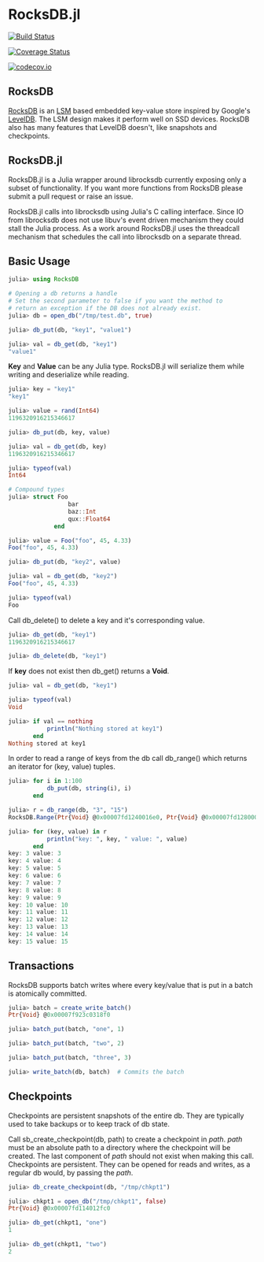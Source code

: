 # RocksDB.jl

[![Build Status](https://travis-ci.org/aj-monk/RocksDB.jl.svg?branch=master)](https://travis-ci.org/aj-monk/RocksDB.jl)

[![Coverage Status](https://coveralls.io/repos/aj-monk/RocksDB.jl/badge.svg?branch=master&service=github)](https://coveralls.io/github/aj-monk/RocksDB.jl?branch=master)

[![codecov.io](http://codecov.io/github/aj-monk/RocksDB.jl/coverage.svg?branch=master)](http://codecov.io/github/aj-monk/RocksDB.jl?branch=master)

## RocksDB
[RocksDB](https://github.com/facebook/rocksdb)
is an [LSM](https://en.wikipedia.org/wiki/Log-structured_merge-tree)
based embedded key-value store inspired by Google's
[LevelDB](https://github.com/google/leveldb). The LSM design makes it
perform well on SSD devices. RocksDB also has many features that LevelDB
doesn't, like snapshots and checkpoints.

## RocksDB.jl
RocksDB.jl is a Julia wrapper around librocksdb currently exposing only
a subset of functionality. If you want more functions from RocksDB please
submit a pull request or raise an issue.

RocksDB.jl calls into librocksdb using Julia's C calling interface.
Since IO from librocksdb does not use libuv's event driven mechanism
they could stall the Julia process. As a work around RocksDB.jl uses
the threadcall mechanism that schedules the call into librocksdb
on a separate thread.

## Basic Usage
```julia
julia> using RocksDB

# Opening a db returns a handle
# Set the second parameter to false if you want the method to
# return an exception if the DB does not already exist.
julia> db = open_db("/tmp/test.db", true)

julia> db_put(db, "key1", "value1")

julia> val = db_get(db, "key1")
"value1"


```

**Key** and **Value** can be any Julia type. RocksDB.jl will serialize
them while writing and deserialize while reading.

```julia
julia> key = "key1"
"key1"

julia> value = rand(Int64)
1196320916215346617

julia> db_put(db, key, value)

julia> val = db_get(db, key)
1196320916215346617

julia> typeof(val)
Int64

# Compound types
julia> struct Foo
                 bar
                 baz::Int
                 qux::Float64
             end

julia> value = Foo("foo", 45, 4.33)
Foo("foo", 45, 4.33)

julia> db_put(db, "key2", value)

julia> val = db_get(db, "key2")
Foo("foo", 45, 4.33)

julia> typeof(val)
Foo
```
Call db_delete() to delete a key and it's corresponding value.

```julia
julia> db_get(db, "key1")
1196320916215346617

julia> db_delete(db, "key1")

```

If **key** does not exist then db_get() returns a **Void**.
```julia
julia> val = db_get(db, "key1")

julia> typeof(val)
Void

julia> if val == nothing
           println("Nothing stored at key1")
       end
Nothing stored at key1

```

In order to read a range of keys from the db call db_range() which
returns an iterator for (key, value) tuples.

```julia
julia> for i in 1:100
           db_put(db, string(i), i)
       end

julia> r = db_range(db, "3", "15")
RocksDB.Range(Ptr{Void} @0x00007fd1240016e0, Ptr{Void} @0x00007fd1280008c0, UInt8[0x21, 0x01, 0x33, 0x00, 0x00, 0x00, 0x00, 0x00, 0x00, 0x00  …  0x00, 0x00, 0x00, 0x00, 0x00, 0x00, 0x00, 0x00, 0x00, 0x00], UInt8[0x21, 0x02, 0x31, 0x35, 0x00, 0x00, 0x00, 0x00, 0x00, 0x00  …  0x00, 0x00, 0x00, 0x00, 0x00, 0x00, 0x00, 0x00, 0x00, 0x00], false, false)

julia> for (key, value) in r
           println("key: ", key, " value: ", value)
       end
key: 3 value: 3
key: 4 value: 4
key: 5 value: 5
key: 6 value: 6
key: 7 value: 7
key: 8 value: 8
key: 9 value: 9
key: 10 value: 10
key: 11 value: 11
key: 12 value: 12
key: 13 value: 13
key: 14 value: 14
key: 15 value: 15
```


## Transactions
RocksDB supports batch writes where every key/value that is put in a batch
is atomically committed.
```julia
julia> batch = create_write_batch()
Ptr{Void} @0x00007f923c0318f0

julia> batch_put(batch, "one", 1)

julia> batch_put(batch, "two", 2)

julia> batch_put(batch, "three", 3)

julia> write_batch(db, batch)  # Commits the batch
```
## Checkpoints
Checkpoints are persistent snapshots of the entire db. They are typically
used to take backups or to keep track of db state.

Call sb_create_checkpoint(db, path) to create a checkpoint in *path*.
*path* must be an absolute
path to a directory where the checkpoint will be created. The last component of
*path* should not exist when making this call. Checkpoints are persistent.
They can be opened for reads and writes, as a regular db would, by passing
the *path*.
```julia
julia> db_create_checkpoint(db, "/tmp/chkpt1")

julia> chkpt1 = open_db("/tmp/chkpt1", false)
Ptr{Void} @0x00007fd114012fc0

julia> db_get(chkpt1, "one")
1

julia> db_get(chkpt1, "two")
2
```
